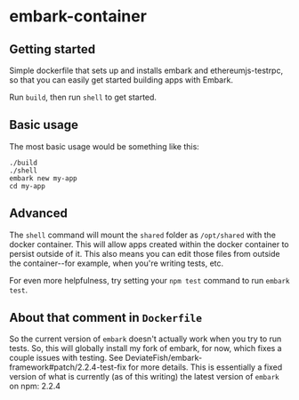 # embark-container

## Getting started

Simple dockerfile that sets up and installs embark and ethereumjs-testrpc, so that you can easily get started building apps with Embark.

Run `build`, then run `shell` to get started.

## Basic usage

The most basic usage would be something like this:

```
./build
./shell
embark new my-app
cd my-app
```

## Advanced

The `shell` command will mount the `shared` folder as `/opt/shared` with the docker container.  This will allow apps created within the docker container to persist outside of it.  This also means you can edit those files from outside the container--for example, when you're writing tests, etc.

For even more helpfulness, try setting your `npm test` command to run `embark test`.

## About that comment in `Dockerfile`

So the current version of `embark` doesn't actually work when you try to run tests.  So, this will globally install my fork of embark, for now, which fixes a couple issues with testing.  See DeviateFish/embark-framework#patch/2.2.4-test-fix for more details.  This is essentially a fixed version of what is currently (as of this writing) the latest version of `embark` on npm: 2.2.4
